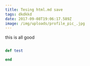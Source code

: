 ```yaml
---
title: Tesing html.md save
tags: dkdkkd
date: 2017-09-08T19:06:17.589Z
image: /img/uploads/profile_pic_.jpg
---
```

this is all good

```ruby

def test

end
```


